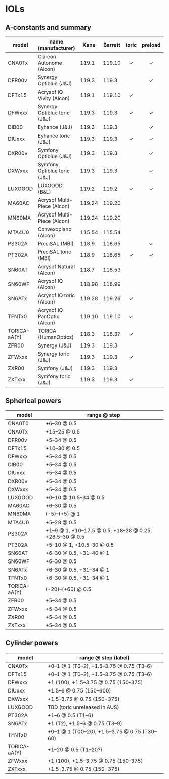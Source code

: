 # IOLs

## A-constants and summary

| model        | name (manufacturer)          | Kane   | Barrett |  toric  | preload |   AUS   |
| ------------ | ---------------------------- | ------ | ------- | :-----: | :-----: | :-----: |
| CNA0Tx       | Clareon Autonome (Alcon)     | 119.1  | 119.10  | &check; | &check; | &check; |
| DFR00v       | Synergy Optiblue (J&J)       | 119.3  | 119.3   |         | &check; |         |
| DFTx15       | Acrysof IQ Vivity (Alcon)    | 119.1  | 119.10  | &check; |         | &check; |
| DFWxxx       | Synergy Optiblue toric (J&J) | 119.3  | 119.3   | &check; | &check; |         |
| DIB00        | Eyhance (J&J)                | 119.3  | 119.3   |         | &check; | &check; |
| DIUxxx       | Eyhance toric (J&J)                | 119.3  | 119.3   | &check; | &check; | &check; |
| DXR00v       | Symfony Optiblue (J&J)       | 119.3  | 119.3   |         | &check; |         |
| DXWxxx       | Symfony Optiblue toric (J&J) | 119.3  | 119.3   |         | &check; |         |
| LUXGOOD      | LUXGOOD (B&L)                | 119.2  | 119.2   | &check; | &check; | &check; |
| MA60AC       | Acrysof Multi-Piece (Alcon)  | 119.24 | 119.20  |         |         | &check; |
| MN60MA       | Acrysof Multi-Piece (Alcon)  | 119.24 | 119.20  |         |         | &check; |
| MTA4U0       | Convexoplano (Alcon)         | 115.54 | 115.54  |         |         | &check; |
| PS302A       | PreciSAL (MBI)               | 118.9  | 118.65  |         | &check; | &check; |
| PT302A       | PreciSAL toric (MBI)         | 118.9  | 118.65  | &check; | &check; | &check; |
| SN60AT       | Acrysof Natural (Alcon)      | 118.7  | 118.53  |         |         | &check; |
| SN60WF       | Acrysof IQ (Alcon)           | 118.98 | 118.99  |         |         | &check; |
| SN6ATx       | Acrysof IQ toric (Alcon)     | 119.28 | 119.26  | &check; |         | &check; |
| TFNTx0       | Acrysof IQ PanOptix (Alcon)  | 119.10 | 119.10  | &check; |         | &check; |
| TORICA-aA(Y) | TORICA (HumanOptics)         | 118.3  | 118.3?  | &check; |         | &check; |
| ZFR00        | Synergy (J&J)                | 119.3  | 119.3   |         |         | &check; |
| ZFWxxx       | Synergy toric (J&J)          | 119.3  | 119.3   | &check; |         | &check; |
| ZXR00        | Symfony (J&J)                | 119.3  | 119.3   |         |         | &check; |
| ZXTxxx       | Symfony toric (J&J)          | 119.3  | 119.3   | &check; |         | &check; |

## Spherical powers

| model        | range @ step                                            |
| ------------ | ------------------------------------------------------- |
| CNA0T0       | +6–30 @ 0.5                                             |
| CNA0Tx       | +15–25 @ 0.5                                            |
| DFR00v       | +5–34 @ 0.5                                             |
| DFTx15       | +10–30 @ 0.5                                            |
| DFWxxx       | +5–34 @ 0.5                                             |
| DIB00        | +5–34 @ 0.5                                             |
| DIUxxx       | +5–34 @ 0.5                                             |
| DXR00v       | +5–34 @ 0.5                                             |
| DXWxxx       | +5–34 @ 0.5                                             |
| LUXGOOD      | +0–10 @ 10.5–34 @ 0.5                                   |
| MA60AC       | +6–30 @ 0.5                                             |
| MN60MA       | (-5)–(+5) @ 1                                           |
| MTA4U0       | +5–28 @ 0.5                                             |
| PS302A       | +1–9 @ 1, +10–17.5 @ 0.5, +18–28 @ 0.25, +28.5–30 @ 0.5 |
| PT302A       | +5–10 @ 1, +10.5–30 @ 0.5                               |
| SN60AT       | +6–30 @ 0.5, +31–40 @ 1                                 |
| SN60WF       | +6–30 @ 0.5                                             |
| SN6ATx       | +6–30 @ 0.5, +31–34 @ 1                                 |
| TFNTx0       | +6–30 @ 0.5, +31–34 @ 1                                 |
| TORICA-aA(Y) | (-20)–(+60) @ 0.5                                       |
| ZFR00        | +5–34 @ 0.5                                             |
| ZFWxxx       | +5–34 @ 0.5                                             |
| ZXR00        | +5–34 @ 0.5                                             |
| ZXTxxx       | +5–34 @ 0.5                                             |

## Cylinder powers

| model        | range @ step (label)                         |
| ------------ | -------------------------------------------- |
| CNA0Tx       | +0–1 @ 1 (T0–2), +1.5–3.75 @ 0.75 (T3–6)     |
| DFTx15       | +0–1 @ 1 (T0–2), +1.5–3.75 @ 0.75 (T3–6)     |
| DFWxxx       | +1 (100), +1.5–3.75 @ 0.75 (150–375)         |
| DIUxxx       | +1.5–6 @ 0.75 (150–600)                      |
| DXWxxx       | +1.5–3.75 @ 0.75 (150-375)                   |
| LUXGOOD      | TBD (toric unreleased in AUS)                |
| PT302A       | +1–6 @ 0.5 (T1–6)                            |
| SN6ATx       | +1 (T2), +1.5–6 @ 0.75 (T3–9)                |
| TFNTx0       | +0–1 @ 1 (T00–20), +1.5–3.75 @ 0.75 (T30–60) |
| TORICA-aA(Y) | +1–20 @ 0.5 (T1–20?)                         |
| ZFWxxx       | +1 (100), +1.5–3.75 @ 0.75 (150–375)         |
| ZXTxxx       | +1.5–3.75 @ 0.75 (150-375)                   |
